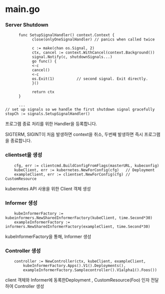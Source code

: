 # main.go

### Server Shutdown

```
      func SetupSignalHandler() context.Context {
            close(onlyOneSignalHandler) // panics when called twice
   
            c := make(chan os.Signal, 2)
            ctx, cancel := context.WithCancel(context.Background())
            signal.Notify(c, shutdownSignals...)
            go func() {
            <-c
            cancel()           
            <-c
            os.Exit(1)          // second signal. Exit directly.
            }()
           
            return ctx
      }
      
      ...
// set up signals so we handle the first shutdown signal gracefully
stopCh := signals.SetupSignalHandler()
```

프로그램 종료 처리를 위한 Handler을 등록합니다.

SIGTERM, SIGINT이 처음 발생하면 context을 취소, 두번째 발생하면 즉시 프로그램을 종료합니다.

### clientset을 생성

```
	cfg, err := clientcmd.BuildConfigFromFlags(masterURL, kubeconfig)
	kubeClient, err := kubernetes.NewForConfig(cfg)   // Deployment 
	exampleClient, err := clientset.NewForConfig(cfg) // CustomResource 
```

kubernetes API 사용을   위한 Client 객체 생성

### Informer 생성

```
	kubeInformerFactory := kubeinformers.NewSharedInformerFactory(kubeClient, time.Second*30)
	exampleInformerFactory := informers.NewSharedInformerFactory(exampleClient, time.Second*30)
```

kubeInformerFactory을 통해, Informer 생성

### Controller 생성

```
	controller := NewController(ctx, kubeClient, exampleClient,
		kubeInformerFactory.Apps().V1().Deployments(),
		exampleInformerFactory.Samplecontroller().V1alpha1().Foos())
```

client 객체와 Informer에 동록한Deployment , CustomResource(Foo) 인자 전달 하여 Controller 생성


